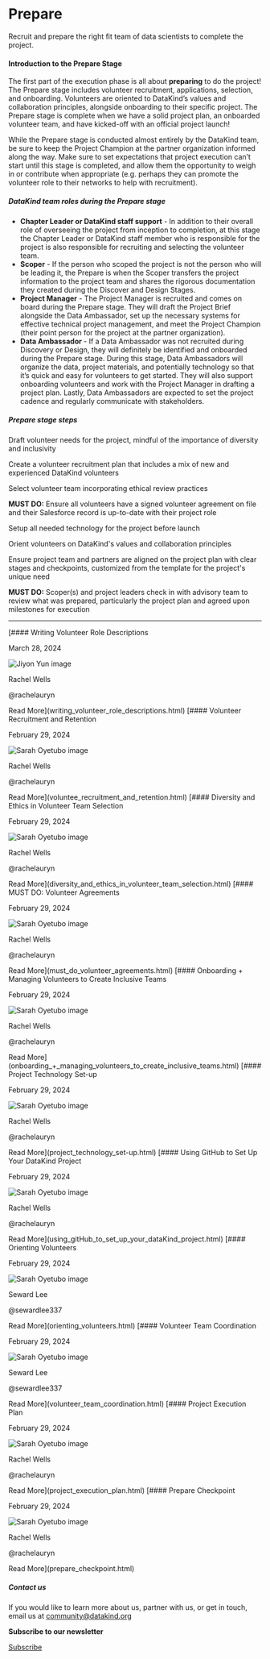 




Prepare
=======


Recruit and prepare the right fit team of data scientists to complete the project.







#### Introduction to the Prepare Stage


The first part of the execution phase is all about **preparing** to do the project! The Prepare stage includes volunteer recruitment, applications, selection, and onboarding. Volunteers are oriented to DataKind’s values and collaboration principles, alongside onboarding to their specific project. The Prepare stage is complete when we have a solid project plan, an onboarded volunteer team, and have kicked\-off with an official project launch!


While the Prepare stage is conducted almost entirely by the DataKind team, be sure to keep the Project Champion at the partner organization informed along the way. Make sure to set expectations that project execution can’t start until this stage is completed, and allow them the opportunity to weigh in or contribute when appropriate (e.g. perhaps they can promote the volunteer role to their networks to help with recruitment).


##### DataKind team roles during the Prepare stage


* **Chapter Leader or DataKind staff support** \- In addition to their overall role of overseeing the project from inception to completion, at this stage the Chapter Leader or DataKind staff member who is responsible for the project is also responsible for recruiting and selecting the volunteer team.
* **Scoper** \- If the person who scoped the project is not the person who will be leading it, the Prepare is when the Scoper transfers the project information to the project team and shares the rigorous documentation they created during the Discover and Design Stages.
* **Project Manager** \- The Project Manager is recruited and comes on board during the Prepare stage. They will draft the Project Brief alongside the Data Ambassador, set up the necessary systems for effective technical project management, and meet the Project Champion (their point person for the project at the partner organization).
* **Data Ambassador** \- If a Data Ambassador was not recruited during Discovery or Design, they will definitely be identified and onboarded during the Prepare stage. During this stage, Data Ambassadors will organize the data, project materials, and potentially technology so that it’s quick and easy for volunteers to get started. They will also support onboarding volunteers and work with the Project Manager in drafting a project plan. Lastly, Data Ambassadors are expected to set the project cadence and regularly communicate with stakeholders.


##### Prepare stage steps


Draft volunteer needs for the project, mindful of the importance of diversity and inclusivity


Create a volunteer recruitment plan that includes a mix of new and experienced DataKind volunteers


Select volunteer team incorporating ethical review practices


**MUST DO:** Ensure all volunteers have a signed volunteer agreement on file and their Salesforce record is up\-to\-date with their project role


Setup all needed technology for the project before launch


Orient volunteers on DataKind's values and collaboration principles 


Ensure project team and partners are aligned on the project plan with clear stages and checkpoints, customized from the template for the project's unique need


**MUST DO:** Scoper(s) and project leaders check in with advisory team to review what was prepared, particularly the project plan and agreed upon milestones for execution




---





[#### Writing Volunteer Role Descriptions


March 28, 2024


![Jiyon Yun image](https://avatars.githubusercontent.com/u/95733281?s=72)


Rachel Wells


@rachelauryn



Read More](writing_volunteer_role_descriptions.html)
[#### Volunteer Recruitment and Retention


February 29, 2024


![Sarah Oyetubo image](https://avatars.githubusercontent.com/u/70516588?s=72)


Rachel Wells


@rachelauryn



Read More](voluntee_recruitment_and_retention.html)
[#### Diversity and Ethics in Volunteer Team Selection


February 29, 2024


![Sarah Oyetubo image](https://avatars.githubusercontent.com/u/70516588?s=72)


Rachel Wells


@rachelauryn



Read More](diversity_and_ethics_in_volunteer_team_selection.html)
[#### MUST DO: Volunteer Agreements


February 29, 2024


![Sarah Oyetubo image](https://avatars.githubusercontent.com/u/70516588?s=72)


Rachel Wells


@rachelauryn



Read More](must_do_volunteer_agreements.html)
[#### Onboarding \+ Managing Volunteers to Create Inclusive Teams


February 29, 2024


![Sarah Oyetubo image](https://avatars.githubusercontent.com/u/70516588?s=72)


Rachel Wells


@rachelauryn



Read More](onboarding_+_managing_volunteers_to_create_inclusive_teams.html)
[#### Project Technology Set\-up


February 29, 2024


![Sarah Oyetubo image](https://avatars.githubusercontent.com/u/70516588?s=72)


Rachel Wells


@rachelauryn



Read More](project_technology_set-up.html)
[#### Using GitHub to Set Up Your DataKind Project


February 29, 2024


![Sarah Oyetubo image](https://avatars.githubusercontent.com/u/70516588?s=72)


Rachel Wells


@rachelauryn



Read More](using_gitHub_to_set_up_your_dataKind_project.html)
[#### Orienting Volunteers


February 29, 2024


![Sarah Oyetubo image](https://avatars.githubusercontent.com/u/70516588?s=72)


Seward Lee


@sewardlee337



Read More](orienting_volunteers.html)
[#### Volunteer Team Coordination


February 29, 2024


![Sarah Oyetubo image](https://avatars.githubusercontent.com/u/70516588?s=72)


Seward Lee


@sewardlee337



Read More](volunteer_team_coordination.html)
[#### Project Execution Plan


February 29, 2024


![Sarah Oyetubo image](https://avatars.githubusercontent.com/u/70516588?s=72)


Rachel Wells


@rachelauryn



Read More](project_execution_plan.html)
[#### Prepare Checkpoint


February 29, 2024


![Sarah Oyetubo image](https://avatars.githubusercontent.com/u/70516588?s=72)


Rachel Wells


@rachelauryn



Read More](prepare_checkpoint.html)





##### Contact us


If you would like to learn more about us, partner with us, or get in touch, email us at community@datakind.org




**Subscribe to our newsletter**
  

[Subscribe](https://www.datakind.org/subscribe/)



